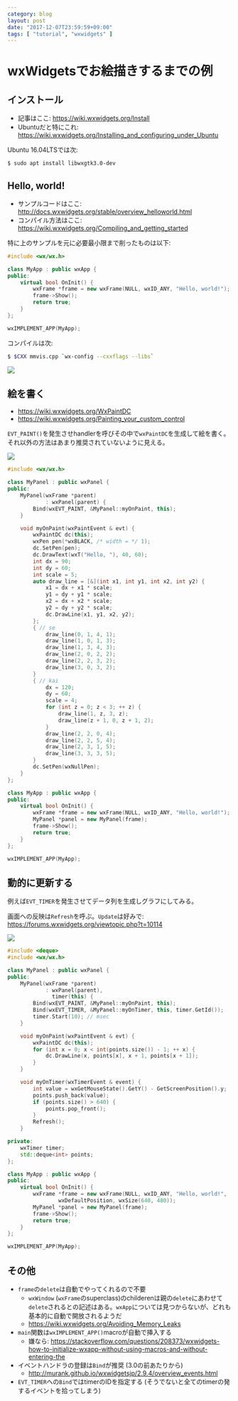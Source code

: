 ```yaml
---
category: blog
layout: post
date: "2017-12-07T23:59:59+09:00"
tags: [ "tutorial", "wxwidgets" ]
---
```


# wxWidgetsでお絵描きするまでの例

## インストール

-   記事はここ: <https://wiki.wxwidgets.org/Install>
-   Ubuntuだと特にこれ: <https://wiki.wxwidgets.org/Installing_and_configuring_under_Ubuntu>

Ubuntu 16.04LTSでは次:

``` sh
$ sudo apt install libwxgtk3.0-dev
```

## Hello, world!

-   サンプルコードはここ: <http://docs.wxwidgets.org/stable/overview_helloworld.html>
-   コンパイル方法はここ: <https://wiki.wxwidgets.org/Compiling_and_getting_started>

特に上のサンプルを元に必要最小限まで削ったものは以下:

``` c++
#include <wx/wx.h>

class MyApp : public wxApp {
public:
    virtual bool OnInit() {
        wxFrame *frame = new wxFrame(NULL, wxID_ANY, "Hello, world!");
        frame->Show();
        return true;
    }
};

wxIMPLEMENT_APP(MyApp);
```

コンパイルは次:

``` sh
$ $CXX mmvis.cpp `wx-config --cxxflags --libs`
```

![](/blog/2017/12/07/wxwidgets-tutorial/ss-1.png)


## 絵を書く

-   <https://wiki.wxwidgets.org/WxPaintDC>
-   <https://wiki.wxwidgets.org/Painting_your_custom_control>

`EVT_PAINT()`を発生させhandlerを呼びその中で`wxPaintDC`を生成して絵を書く。
それ以外の方法はあまり推奨されていないように見える。

![](/blog/2017/12/07/wxwidgets-tutorial/ss-2.png)

``` c++
#include <wx/wx.h>

class MyPanel : public wxPanel {
public:
    MyPanel(wxFrame *parent)
            : wxPanel(parent) {
        Bind(wxEVT_PAINT, &MyPanel::myOnPaint, this);
    }

    void myOnPaint(wxPaintEvent & evt) {
        wxPaintDC dc(this);
        wxPen pen(*wxBLACK, /* width = */ 1);
        dc.SetPen(pen);
        dc.DrawText(wxT("Hello, "), 40, 60);
        int dx = 90;
        int dy = 60;
        int scale = 5;
        auto draw_line = [&](int x1, int y1, int x2, int y2) {
            x1 = dx + x1 * scale;
            y1 = dy + y1 * scale;
            x2 = dx + x2 * scale;
            y2 = dy + y2 * scale;
            dc.DrawLine(x1, y1, x2, y2);
        };
        { // se
            draw_line(0, 1, 4, 1);
            draw_line(1, 0, 1, 3);
            draw_line(1, 3, 4, 3);
            draw_line(2, 0, 2, 2);
            draw_line(2, 2, 3, 2);
            draw_line(3, 0, 3, 2);
        }
        { // kai
            dx = 120;
            dy = 60;
            scale = 4;
            for (int z = 0; z < 3; ++ z) {
                draw_line(1, z, 3, z);
                draw_line(z + 1, 0, z + 1, 2);
            }
            draw_line(2, 2, 0, 4);
            draw_line(2, 2, 5, 4);
            draw_line(2, 3, 1, 5);
            draw_line(3, 3, 3, 5);
        }
        dc.SetPen(wxNullPen);
    }
};

class MyApp : public wxApp {
public:
    virtual bool OnInit() {
        wxFrame *frame = new wxFrame(NULL, wxID_ANY, "Hello, world!");
        MyPanel *panel = new MyPanel(frame);
        frame->Show();
        return true;
    }
};

wxIMPLEMENT_APP(MyApp);
```

## 動的に更新する

例えば`EVT_TIMER`を発生させてデータ列を生成しグラフにしてみる。

画面への反映は`Refresh`を呼ぶ。`Update`は好みで: <https://forums.wxwidgets.org/viewtopic.php?t=10114>

![](/blog/2017/12/07/wxwidgets-tutorial/ss-3.png)

``` c++
#include <deque>
#include <wx/wx.h>

class MyPanel : public wxPanel {
public:
    MyPanel(wxFrame *parent)
            : wxPanel(parent),
              timer(this) {
        Bind(wxEVT_PAINT, &MyPanel::myOnPaint, this);
        Bind(wxEVT_TIMER, &MyPanel::myOnTimer, this, timer.GetId());
        timer.Start(10); // msec
    }

    void myOnPaint(wxPaintEvent & evt) {
        wxPaintDC dc(this);
        for (int x = 0; x < int(points.size()) - 1; ++ x) {
            dc.DrawLine(x, points[x], x + 1, points[x + 1]);
        }
    }

    void myOnTimer(wxTimerEvent & event) {
        int value = wxGetMouseState().GetY() - GetScreenPosition().y;
        points.push_back(value);
        if (points.size() > 640) {
            points.pop_front();
        }
        Refresh();
    }

private:
    wxTimer timer;
    std::deque<int> points;
};

class MyApp : public wxApp {
public:
    virtual bool OnInit() {
        wxFrame *frame = new wxFrame(NULL, wxID_ANY, "Hello, world!",
                wxDefaultPosition, wxSize(640, 480));
        MyPanel *panel = new MyPanel(frame);
        frame->Show();
        return true;
    }
};

wxIMPLEMENT_APP(MyApp);
```


## その他

-   `frame`の`delete`は自動でやってくれるので不要
    -   `wxWindow` (`wxFrame`のsuperclass)のchilderenは親の`delete`にあわせて`delete`されるとの記述はある。`wxApp`については見つからないが、どれも基本的に自動で開放されるようだ
    -   <https://wiki.wxwidgets.org/Avoiding_Memory_Leaks>
-   `main`関数は`wxIMPLEMENT_APP()`macroが自動で挿入する
    -   嫌なら: <https://stackoverflow.com/questions/208373/wxwidgets-how-to-initialize-wxapp-without-using-macros-and-without-entering-the>
-   イベントハンドラの登録は`Bind`が推奨 (3.0の前あたりから)
    -   <http://murank.github.io/wxwidgetsjp/2.9.4/overview_events.html>
-   `EVT_TIMER`への`Bind`ではtimerのIDを指定する (そうでないと全てのtimerの発するイベントを拾ってしまう)
